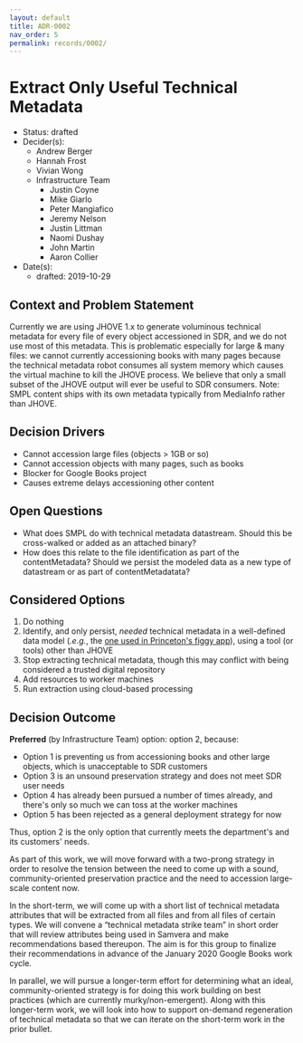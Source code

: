 ```yaml
---
layout: default
title: ADR-0002
nav_order: 5
permalink: records/0002/
---
```

# Extract Only Useful Technical Metadata

* Status: drafted
* Decider(s): <!-- required -->
  * Andrew Berger
  * Hannah Frost
  * Vivian Wong
  * Infrastructure Team
    * Justin Coyne
    * Mike Giarlo
    * Peter Mangiafico
    * Jeremy Nelson
    * Justin Littman
    * Naomi Dushay
    * John Martin
    * Aaron Collier
* Date(s): <!-- required -->
  * drafted: 2019-10-29

## Context and Problem Statement <!-- required -->

Currently we are using JHOVE 1.x to generate voluminous technical metadata for every file of every object accessioned in SDR, and we do not use most of this metadata. This is problematic especially for large & many files: we cannot currently accessioning books with many pages because the technical metadata robot consumes all system memory which causes the virtual machine to kill the JHOVE process. We believe that only a small subset of the JHOVE output will ever be useful to SDR consumers.  Note: SMPL content ships with its own metadata typically from MediaInfo rather than JHOVE.

## Decision Drivers <!-- optional -->

* Cannot accession large files (objects > 1GB or so)
* Cannot accession objects with many pages, such as books
* Blocker for Google Books project
* Causes extreme delays accessioning other content

## Open Questions

* What does SMPL do with technical metadata datastream. Should this be cross-walked or added as an attached binary?
* How does this relate to the file identification as part of the contentMetadata? Should we persist the modeled data as a new type of datastream or as part of contentMetadatata?

## Considered Options <!-- required -->

1. Do nothing
1. Identify, and only persist, *needed* technical metadata in a well-defined data model (*.e.g.*, the [one used in Princeton's figgy app](https://github.com/pulibrary/figgy/blob/master/app/resources/nested_resources/file_metadata.rb#L4-L35)), using a tool (or tools) other than JHOVE
1. Stop extracting technical metadata, though this may conflict with being considered a trusted digital repository
1. Add resources to worker machines
1. Run extraction using cloud-based processing

## Decision Outcome <!-- required -->

**Preferred** (by Infrastructure Team) option: option 2, because:

* Option 1 is preventing us from accessioning books and other large objects, which is unacceptable to SDR customers
* Option 3 is an unsound preservation strategy and does not meet SDR user needs
* Option 4 has already been pursued a number of times already, and there's only so much we can toss at the worker machines
* Option 5 has been rejected as a general deployment strategy for now

Thus, option 2 is the only option that currently meets the department's and its customers' needs.

As part of this work, we will move forward with a two-prong strategy in order to resolve the tension between the need to come up with a sound, community-oriented preservation practice and the need to accession large-scale content now.

In the short-term, we will come up with a short list of technical metadata attributes that will be extracted from all files and from all files of certain types. We will convene a “technical metadata strike team” in short order that will review attributes being used in Samvera and make recommendations based thereupon. The aim is for this group to finalize their recommendations in advance of the January 2020 Google Books work cycle.

In parallel, we will pursue a longer-term effort for determining what an ideal, community-oriented strategy is for doing this work building on best practices (which are currently murky/non-emergent). Along with this longer-term work, we will look into how to support on-demand regeneration of technical metadata so that we can iterate on the short-term work in the prior bullet.
